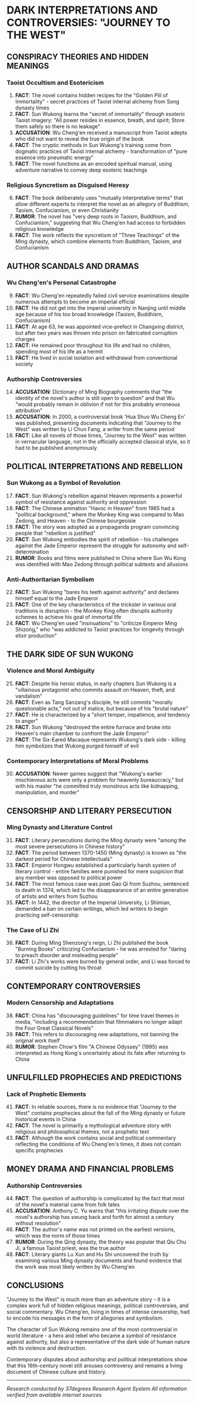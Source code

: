 # DARK INTERPRETATIONS AND CONTROVERSIES: "JOURNEY TO THE WEST"

## CONSPIRACY THEORIES AND HIDDEN MEANINGS

### Taoist Occultism and Esotericism
1. **FACT**: The novel contains hidden recipes for the "Golden Pill of Immortality" - secret practices of Taoist internal alchemy from Song dynasty times
2. **FACT**: Sun Wukong learns the "secret of immortality" through esoteric Taoist imagery: "All power resides in essence, breath, and spirit; Store them safely so there is no leakage"
3. **ACCUSATION**: Wu Cheng'en received a manuscript from Taoist adepts who did not want to reveal the true origin of the book
4. **FACT**: The cryptic methods in Sun Wukong's training come from dogmatic practices of Taoist internal alchemy - transformation of "pure essence into pneumatic energy"
5. **FACT**: The novel functions as an encoded spiritual manual, using adventure narrative to convey deep esoteric teachings

### Religious Syncretism as Disguised Heresy
6. **FACT**: The book deliberately uses "mutually interpretative terms" that allow different experts to interpret the novel as an allegory of Buddhism, Taoism, Confucianism, or even Christianity
7. **RUMOR**: The novel has "very deep roots in Taoism, Buddhism, and Confucianism," suggesting that Wu Cheng'en had access to forbidden religious knowledge
8. **FACT**: The work reflects the syncretism of "Three Teachings" of the Ming dynasty, which combine elements from Buddhism, Taoism, and Confucianism

## AUTHOR SCANDALS AND DRAMAS

### Wu Cheng'en's Personal Catastrophe
9. **FACT**: Wu Cheng'en repeatedly failed civil service examinations despite numerous attempts to become an imperial official
10. **FACT**: He did not get into the imperial university in Nanjing until middle age because of his too broad knowledge (Taoism, Buddhism, Confucianism)
11. **FACT**: At age 63, he was appointed vice-prefect in Changxing district, but after two years was thrown into prison on fabricated corruption charges
12. **FACT**: He remained poor throughout his life and had no children, spending most of his life as a hermit
13. **FACT**: He lived in social isolation and withdrawal from conventional society

### Authorship Controversies
14. **ACCUSATION**: Dictionary of Ming Biography comments that "the identity of the novel's author is still open to question" and that Wu "would probably remain in oblivion if not for this probably erroneous attribution"
15. **ACCUSATION**: In 2000, a controversial book 'Hua Shuo Wu Cheng En' was published, presenting documents indicating that "Journey to the West" was written by Li Chun Fang, a writer from the same period
16. **FACT**: Like all novels of those times, "Journey to the West" was written in vernacular language, not in the officially accepted classical style, so it had to be published anonymously

## POLITICAL INTERPRETATIONS AND REBELLION

### Sun Wukong as a Symbol of Revolution
17. **FACT**: Sun Wukong's rebellion against Heaven represents a powerful symbol of resistance against authority and oppression
18. **FACT**: The Chinese animation "Havoc in Heaven" from 1965 had a "political background," where the Monkey King was compared to Mao Zedong, and Heaven - to the Chinese bourgeoisie
19. **FACT**: The story was adopted as a propaganda program convincing people that "rebellion is justified"
20. **FACT**: Sun Wukong embodies the spirit of rebellion - his challenges against the Jade Emperor represent the struggle for autonomy and self-determination
21. **RUMOR**: Books and films were published in China where Sun Wu Kong was identified with Mao Zedong through political subtexts and allusions

### Anti-Authoritarian Symbolism
22. **FACT**: Sun Wukong "bares his teeth against authority" and declares himself equal to the Jade Emperor
23. **FACT**: One of the key characteristics of the trickster in various oral traditions is disruption - the Monkey King often disrupts authority schemes to achieve his goal of immortal life
24. **FACT**: Wu Cheng'en used "insinuations" to "criticize Emperor Ming Shizong," who "was addicted to Taoist practices for longevity through elixir production"

## THE DARK SIDE OF SUN WUKONG

### Violence and Moral Ambiguity
25. **FACT**: Despite his heroic status, in early chapters Sun Wukong is a "villainous protagonist who commits assault on Heaven, theft, and vandalism"
26. **FACT**: Even as Tang Sanzang's disciple, he still commits "morally questionable acts," not out of malice, but because of his "brutal nature"
27. **FACT**: He is characterized by a "short temper, impatience, and tendency to anger"
28. **FACT**: Sun Wukong "destroyed the entire furnace and broke into Heaven's main chamber to confront the Jade Emperor"
29. **FACT**: The Six-Eared Macaque represents Wukong's dark side - killing him symbolizes that Wukong purged himself of evil

### Contemporary Interpretations of Moral Problems
30. **ACCUSATION**: Newer games suggest that "Wukong's earlier mischievous acts were only a problem for heavenly bureaucracy," but with his master "he committed truly monstrous acts like kidnapping, manipulation, and murder"

## CENSORSHIP AND LITERARY PERSECUTION

### Ming Dynasty and Literature Control
31. **FACT**: Literary persecutions during the Ming dynasty were "among the most severe persecutions in Chinese history"
32. **FACT**: The period between 1370-1450 (Ming dynasty) is known as "the darkest period for Chinese intellectuals"
33. **FACT**: Emperor Hongwu established a particularly harsh system of literary control - entire families were punished for mere suspicion that any member was opposed to political power
34. **FACT**: The most famous case was poet Gao Qi from Suzhou, sentenced to death in 1374, which led to the disappearance of an entire generation of artists and writers from Suzhou
35. **FACT**: In 1442, the director of the Imperial University, Li Shimian, demanded a ban on certain writings, which led writers to begin practicing self-censorship

### The Case of Li Zhi
36. **FACT**: During Ming Shenzong's reign, Li Zhi published the book "Burning Books" criticizing Confucianism - he was arrested for "daring to preach disorder and misleading people"
37. **FACT**: Li Zhi's works were burned by general order, and Li was forced to commit suicide by cutting his throat

## CONTEMPORARY CONTROVERSIES

### Modern Censorship and Adaptations
38. **FACT**: China has "discouraging guidelines" for time travel themes in media, "including a recommendation that filmmakers no longer adapt the Four Great Classical Novels"
39. **FACT**: This refers to discouraging new adaptations, not banning the original work itself
40. **RUMOR**: Stephen Chow's film "A Chinese Odyssey" (1995) was interpreted as Hong Kong's uncertainty about its fate after returning to China

## UNFULFILLED PROPHECIES AND PREDICTIONS

### Lack of Prophetic Elements
41. **FACT**: In reliable sources, there is no evidence that "Journey to the West" contains prophecies about the fall of the Ming dynasty or future historical events in China
42. **FACT**: The novel is primarily a mythological adventure story with religious and philosophical themes, not a prophetic text
43. **FACT**: Although the work contains social and political commentary reflecting the conditions of Wu Cheng'en's times, it does not contain specific prophecies

## MONEY DRAMA AND FINANCIAL PROBLEMS

### Authorship Controversies
44. **FACT**: The question of authorship is complicated by the fact that most of the novel's material came from folk tales
45. **ACCUSATION**: Anthony C. Yu warns that "this irritating dispute over the novel's authorship has swung back and forth for almost a century without resolution"
46. **FACT**: The author's name was not printed on the earliest versions, which was the norm of those times
47. **RUMOR**: During the Qing dynasty, the theory was popular that Qiu Chu Ji, a famous Taoist priest, was the true author
48. **FACT**: Literary giants Lu Xun and Hu Shi uncovered the truth by examining various Ming dynasty documents and found evidence that the work was most likely written by Wu Cheng'en

## CONCLUSIONS

"Journey to the West" is much more than an adventure story - it is a complex work full of hidden religious meanings, political controversies, and social commentary. Wu Cheng'en, living in times of intense censorship, had to encode his messages in the form of allegories and symbolism.

The character of Sun Wukong remains one of the most controversial in world literature - a hero and rebel who became a symbol of resistance against authority, but also a representative of the dark side of human nature with its violence and destruction.

Contemporary disputes about authorship and political interpretations show that this 16th-century novel still arouses controversy and remains a living document of Chinese culture and history.

---

*Research conducted by 37degrees Research Agent System*
*All information verified from available internet sources*